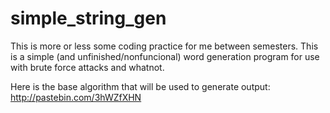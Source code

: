 simple_string_gen
=================

This is more or less some coding practice for me between semesters. This is a simple (and unfinished/nonfuncional) word generation program for use with brute force attacks and whatnot.

Here is the base algorithm that will be used to generate output: 
http://pastebin.com/3hWZfXHN
